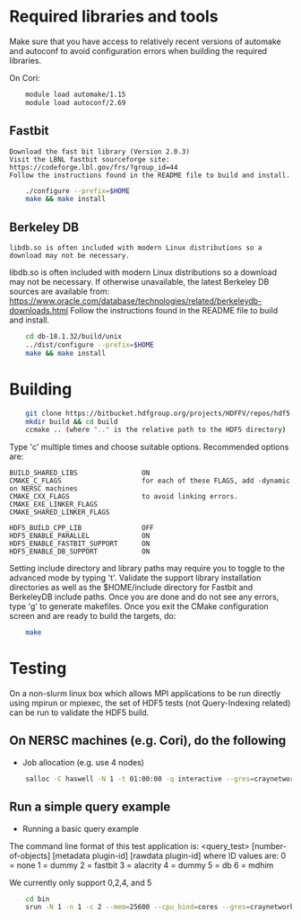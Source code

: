 
Required libraries and tools
======

Make sure that you have access to relatively recent versions of
automake and autoconf to avoid configuration errors when building the required libraries.

On Cori:
```sh
    module load automake/1.15
    module load autoconf/2.69
```

Fastbit
----
    Download the fast bit library (Version 2.0.3)
    Visit the LBNL fastbit sourceforge site: https://codeforge.lbl.gov/frs/?group_id=44
    Follow the instructions found in the README file to build and install.
    
```sh
    ./configure --prefix=$HOME
    make && make install
```

Berkeley DB
----
    libdb.so is often included with modern Linux distributions so a download may not be necessary.

   libdb.so is often included with modern Linux distributions so a download may not be necessary.
   If otherwise unavailable, the latest Berkeley DB sources are available from:
   https://www.oracle.com/database/technologies/related/berkeleydb-downloads.html
   Follow the instructions found in the README file to build and install.

```sh
    cd db-18.1.32/build/unix
    ../dist/configure --prefix=$HOME
    make && make install
```

Building
====

```sh
    git clone https://bitbucket.hdfgroup.org/projects/HDFFV/repos/hdf5 -b feature/indexing $H5_DIR
    mkdir build && cd build
    ccmake .. (where ".." is the relative path to the HDF5 directory)
```

Type 'c' multiple times and choose suitable options. Recommended options are:

    BUILD_SHARED_LIBS                ON
    CMAKE_C_FLAGS                    for each of these FLAGS, add -dynamic on NERSC machines 
    CMAKE_CXX_FLAGS                  to avoid linking errors.
    CMAKE_EXE_LINKER_FLAGS
    CMAKE_SHARED_LINKER_FLAGS

    HDF5_BUILD_CPP_LIB               OFF  
    HDF5_ENABLE_PARALLEL             ON
    HDF5_ENABLE_FASTBIT_SUPPORT      ON
    HDF5_ENABLE_DB_SUPPORT           ON

Setting include directory and library paths may require you to toggle to
the advanced mode by typing 't'. Validate the support library installation
directories as well as the $HOME/include directory for Fastbit and BerkeleyDB
include paths.   Once you are done and do not see any
errors, type 'g' to generate makefiles. Once you exit the CMake
configuration screen and are ready to build the targets, do:

```sh
    make
```

Testing
====
On a non-slurm linux box which allows MPI applications to be run directly
using mpirun or mpiexec, the set of HDF5 tests (not Query-Indexing related)
can be run to validate the HDF5 build.

On NERSC machines (e.g. Cori), do the following
----
* Job allocation (e.g. use 4 nodes)
```sh
    salloc -C haswell -N 1 -t 01:00:00 -q interactive --gres=craynetwork:2
```
Run a simple query example
----

* Running a basic query example

The command line format of this test application is:
    <query_test> [number-of-objects] [metadata plugin-id] [rawdata plugin-id]
        where ID values are:
            0 = none
            1 = dummy
            2 = fastbit
            3 = alacrity
            4 = dummy
            5 = db
            6 = mdhim

We currently only support 0,2,4, and 5

```sh
    cd bin
    srun -N 1 -n 1 -c 2 --mem=25600 --cpu_bind=cores --gres=craynetwork:1 ./query 10 5 2
```
